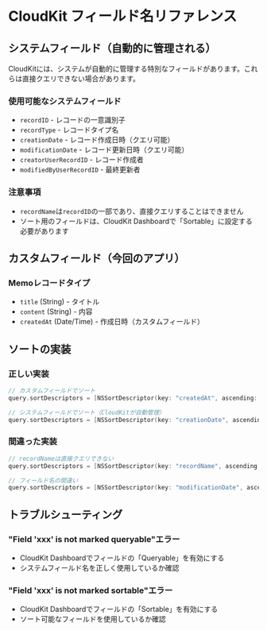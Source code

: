 # CloudKit フィールド名リファレンス

## システムフィールド（自動的に管理される）

CloudKitには、システムが自動的に管理する特別なフィールドがあります。これらは直接クエリできない場合があります。

### 使用可能なシステムフィールド
- `recordID` - レコードの一意識別子
- `recordType` - レコードタイプ名
- `creationDate` - レコード作成日時（クエリ可能）
- `modificationDate` - レコード更新日時（クエリ可能）
- `creatorUserRecordID` - レコード作成者
- `modifiedByUserRecordID` - 最終更新者

### 注意事項
- `recordName`は`recordID`の一部であり、直接クエリすることはできません
- ソート用のフィールドは、CloudKit Dashboardで「Sortable」に設定する必要があります

## カスタムフィールド（今回のアプリ）

### Memoレコードタイプ
- `title` (String) - タイトル
- `content` (String) - 内容
- `createdAt` (Date/Time) - 作成日時（カスタムフィールド）

## ソートの実装

### 正しい実装
```swift
// カスタムフィールドでソート
query.sortDescriptors = [NSSortDescriptor(key: "createdAt", ascending: false)]

// システムフィールドでソート（CloudKitが自動管理）
query.sortDescriptors = [NSSortDescriptor(key: "creationDate", ascending: false)]
```

### 間違った実装
```swift
// recordNameは直接クエリできない
query.sortDescriptors = [NSSortDescriptor(key: "recordName", ascending: false)]

// フィールド名の間違い
query.sortDescriptors = [NSSortDescriptor(key: "modificationDate", ascending: false)]
```

## トラブルシューティング

### "Field 'xxx' is not marked queryable"エラー
- CloudKit Dashboardでフィールドの「Queryable」を有効にする
- システムフィールド名を正しく使用しているか確認

### "Field 'xxx' is not marked sortable"エラー
- CloudKit Dashboardでフィールドの「Sortable」を有効にする
- ソート可能なフィールドを使用しているか確認